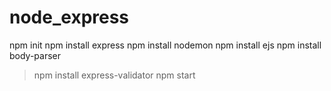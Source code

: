 # node_express
 
npm init
npm install express
npm install nodemon
npm install ejs
npm install body-parser 
>npm install express-validator
npm start